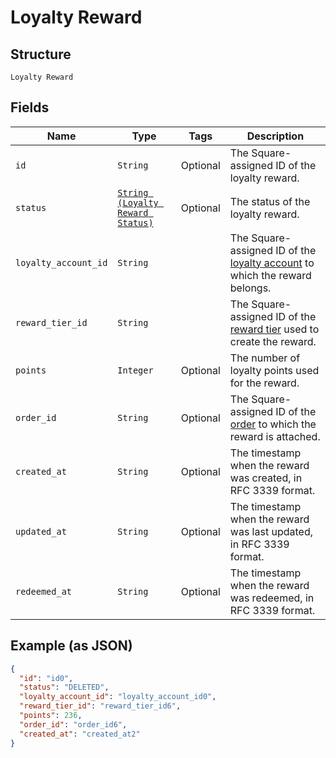 
# Loyalty Reward

## Structure

`Loyalty Reward`

## Fields

| Name | Type | Tags | Description |
|  --- | --- | --- | --- |
| `id` | `String` | Optional | The Square-assigned ID of the loyalty reward. |
| `status` | [`String (Loyalty Reward Status)`](/doc/models/loyalty-reward-status.md) | Optional | The status of the loyalty reward. |
| `loyalty_account_id` | `String` |  | The Square-assigned ID of the [loyalty account](#type-LoyaltyAccount) to which the reward belongs. |
| `reward_tier_id` | `String` |  | The Square-assigned ID of the [reward tier](#type-LoyaltyProgramRewardTier) used to create the reward. |
| `points` | `Integer` | Optional | The number of loyalty points used for the reward. |
| `order_id` | `String` | Optional | The Square-assigned ID of the [order](#type-Order) to which the reward is attached. |
| `created_at` | `String` | Optional | The timestamp when the reward was created, in RFC 3339 format. |
| `updated_at` | `String` | Optional | The timestamp when the reward was last updated, in RFC 3339 format. |
| `redeemed_at` | `String` | Optional | The timestamp when the reward was redeemed, in RFC 3339 format. |

## Example (as JSON)

```json
{
  "id": "id0",
  "status": "DELETED",
  "loyalty_account_id": "loyalty_account_id0",
  "reward_tier_id": "reward_tier_id6",
  "points": 236,
  "order_id": "order_id6",
  "created_at": "created_at2"
}
```

